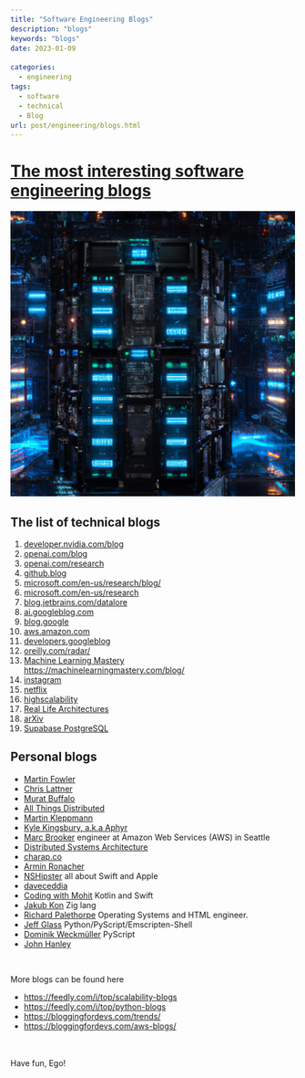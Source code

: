 ```yaml
---
title: "Software Engineering Blogs"
description: "blogs"
keywords: "blogs"
date: 2023-01-09

categories:
  - engineering
tags:
  - software
  - technical
  - Blog
url: post/engineering/blogs.html
---
```


# [The most interesting software engineering blogs](/post/engineering/blogs.html) #

<img src="/post/engineering/Supercomputer_cyberpunk.png" alt="" width="500"/>

<!--more-->

[//]: # (TODO: add ifrate shortcode for all links)

## The list of **technical blogs**

1. [developer.nvidia.com/blog](https://developer.nvidia.com/blog/)
2. [openai.com/blog](https://openai.com/blog/)
3. [openai.com/research](https://openai.com/research/)
4. [github.blog](https://github.blog/)
5. [microsoft.com/en-us/research/blog/](https://www.microsoft.com/en-us/research/blog/)
6. [microsoft.com/en-us/research](https://www.microsoft.com/en-us/research/)
7. [blog.jetbrains.com/datalore](https://blog.jetbrains.com/datalore/)
8. [ai.googleblog.com](https://ai.googleblog.com/)
9. [blog.google](https://www.blog.google/)
10. [aws.amazon.com](https://aws.amazon.com/blogs/)
11. [developers.googleblog](https://developers.googleblog.com/)
12. [oreilly.com/radar/](https://www.oreilly.com/radar/)
13. [Machine Learning Mastery](https://machinelearningmastery.com/)\
    https://machinelearningmastery.com/blog/
14. [instagram](https://instagram-engineering.com/)
15. [netflix](netflixtechblog.com)
16. [highscalability](http://highscalability.com)
17. [Real Life Architectures](http://highscalability.squarespace.com/blog/category/example)
17. [arXiv](https://arxiv.org)
18. [Supabase PostgreSQL](https://supabase.com/blog)


## Personal blogs

* [Martin Fowler](https://martinfowler.com)
* [Chris Lattner](https://nondot.org/sabre/)
* [Murat Buffalo](http://muratbuffalo.blogspot.com)
* [All Things Distributed](https://www.allthingsdistributed.com)
* [Martin Kleppmann](https://martin.kleppmann.com)
* [Kyle Kingsbury, a.k.a Aphyr](https://aphyr.com)
* [Marc Brooker](https://brooker.co.za/blog/) engineer at Amazon Web Services (AWS) in Seattle
* [Distributed Systems Architecture](https://0x0fff.com)
* [charap.co](http://charap.co/category/reading-group/)
* [Armin Ronacher](https://lucumr.pocoo.org)
* [NSHipster](https://nshipster.com/) all about Swift and Apple
* [daveceddia](https://daveceddia.com/archives/)
* [Coding with Mohit](https://codingwithmohit.com/) Kotlin and Swift
* [Jakub Kon](https://www.jakubkonka.com/) Zig lang
* [Richard Palethorpe](https://richiejp.com) Operating Systems and HTML engineer.
* [Jeff Glass](https://jeff.glass) Python/PyScript/Emscripten-Shell
* [Dominik Weckmüller](https://geo.rocks) PyScript
* [John Hanley](https://jhanley.com)


<br>


More blogs can be found here

- https://feedly.com/i/top/scalability-blogs
- https://feedly.com/i/top/python-blogs
- https://bloggingfordevs.com/trends/
- https://bloggingfordevs.com/aws-blogs/


<br/>
<br/>
Have fun, Ego!
<br/>
<br/>
